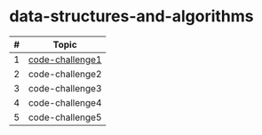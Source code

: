 # data-structures-and-algorithms


| # | Topic |
| - | -------- |
| 1 |[code-challenge1](Python/code-challenge1.md) |
| 2 | code-challenge2 |
| 3 | code-challenge3 |
| 4 | code-challenge4 |
| 5 | code-challenge5 |